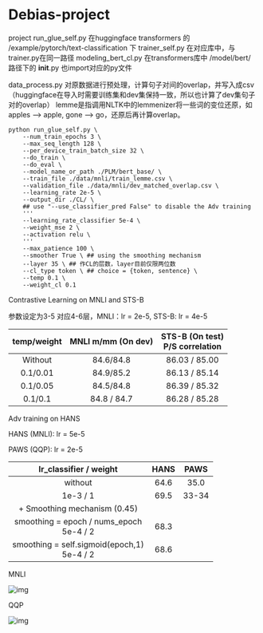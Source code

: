 # Debias-project
project
run_glue_self.py  在huggingface transformers 的 /example/pytorch/text-classification 下
trainer_self.py   在对应库中，与trainer.py在同一路径
modeling_bert_cl.py 在transformers库中 /model/bert/
路径下的 __init__.py 也import对应的py文件

data_process.py 对原数据进行预处理，计算句子对间的overlap，并写入成csv （huggingface在导入时需要训练集和dev集保持一致，所以也计算了dev集句子对的overlap）
lemme是指调用NLTK中的lemmenizer将一些词的变位还原，如 apples --> apple,  gone --> go，还原后再计算overlap。



```
python run_glue_self.py \
    --num_train_epochs 3 \
    --max_seq_length 128 \
    --per_device_train_batch_size 32 \
    --do_train \
    --do_eval \
    --model_name_or_path ./PLM/bert_base/ \
    --train_file ./data/mnli/train_lemme.csv \
    --validation_file ./data/mnli/dev_matched_overlap.csv \
    --learning_rate 2e-5 \
    --output_dir ./CL/ \
    ## use "--use_classifier_pred False" to disable the Adv training
    '''
    --learning_rate_classifier 5e-4 \ 
    --weight_mse 2 \
    --activation relu \
    '''
    --max_patience 100 \
    --smoother True \ ## using the smoothing mechanism
    --layer 35 \ ## 作CL的层数，layer目前仅限两位数
    --cl_type token \ ## choice = {token, sentence} \
    --temp 0.1 \
    --weight_cl 0.1 
```



Contrastive Learning on MNLI and STS-B

参数设定为3-5 对应4-6层，MNLI：lr = 2e-5, STS-B:  lr = 4e-5

| temp/weight | MNLI m/mm (On dev) | STS-B (On test) <br />P/S correlation |
| :---------: | :----------------: | :-----------------------------------: |
|   Without   |     84.6/84.8      |             86.03 / 85.00             |
|  0.1/0.01   |     84.9/85.2      |             86.13 / 85.14             |
|  0.1/0.05   |     84.5/84.8      |             86.39 / 85.32             |
|   0.1/0.1   |    84.8 / 84.7     |             86.28 / 85.28             |



Adv training on HANS

HANS (MNLI): lr = 5e-5

PAWS (QQP): lr = 2e-5

|             lr_classifier / weight              | HANS | PAWS  |
| :---------------------------------------------: | :--: | :---: |
|                     without                     | 64.6 | 35.0  |
|                    1e-3 / 1                     | 69.5 | 33-34 |
|          + Smoothing mechanism (0.45)           |      |       |
|  smoothing = epoch / nums_epoch<br />5e-4 / 2   | 68.3 |       |
| smoothing = self.sigmoid(epoch,1)<br />5e-4 / 2 | 68.6 |       |

MNLI

![img](https://docimg9.docs.qq.com/image/If_qn-Y_OzfFuY4I5jbL8Q.png?w=462&h=304)

QQP

![img](https://docimg8.docs.qq.com/image/WVyos4x8XRIg5bvu6y3RHQ.png?w=529&h=342)

